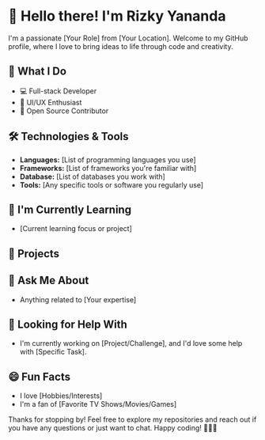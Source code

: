 # 👋 Hello there! I'm Rizky Yananda


I'm a passionate [Your Role] from [Your Location]. Welcome to my GitHub profile, where I love to bring ideas to life through code and creativity.

## 🚀 What I Do

- 💻 Full-stack Developer
- 🎨 UI/UX Enthusiast
- 🚀 Open Source Contributor

## 🛠️ Technologies & Tools

- **Languages:** [List of programming languages you use]
- **Frameworks:** [List of frameworks you're familiar with]
- **Database:** [List of databases you work with]
- **Tools:** [Any specific tools or software you regularly use]

## 🌱 I'm Currently Learning

- [Current learning focus or project]

## 🔭 Projects


## 💬 Ask Me About

- Anything related to [Your expertise]

## 🤔 Looking for Help With

- I'm currently working on [Project/Challenge], and I'd love some help with [Specific Task].

## 😄 Fun Facts

- I love [Hobbies/Interests]
- I'm a fan of [Favorite TV Shows/Movies/Games]

Thanks for stopping by! Feel free to explore my repositories and reach out if you have any questions or just want to chat. Happy coding! 👩‍💻🚀
